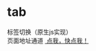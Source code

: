 # tab
标签切换（原生js实现）<br />
页面地址通道
<a href="http://htmlpreview.github.io/?https://github.com/aishanglly00/tab/blob/master/tabCut.html" target="_block">
  点我，快点我！
</a>
